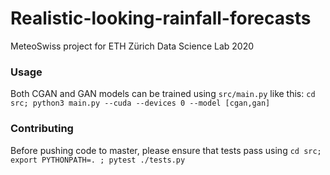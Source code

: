 # Realistic-looking-rainfall-forecasts
MeteoSwiss project for ETH Zürich Data Science Lab 2020

### Usage
Both CGAN and GAN models can be trained using `src/main.py` like this:
```cd src; python3 main.py --cuda --devices 0 --model [cgan,gan]```


### Contributing
Before pushing code to master, please ensure that tests pass using 
```cd src; export PYTHONPATH=. ; pytest ./tests.py```

